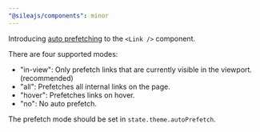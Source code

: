 ```yaml
---
"@sileajs/components": minor
---
```


Introducing [auto prefetching](https://community.sileajs.com/t/auto-prefetch-data/886) to the `<Link />` component.

There are four supported modes:

-   "in-view": Only prefetch links that are currently visible in the viewport. (recommended)
-   "all": Prefetches all internal links on the page.
-   "hover": Prefetches links on hover.
-   "no": No auto prefetch.

The prefetch mode should be set in `state.theme.autoPrefetch`.
